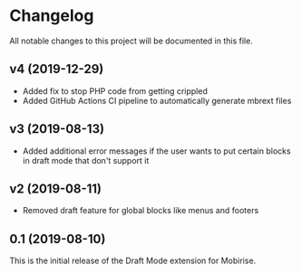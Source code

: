 # Changelog

All notable changes to this project will be documented in this file.

## v4 (2019-12-29)

- Added fix to stop PHP code from getting crippled
- Added GitHub Actions CI pipeline to automatically generate mbrext files

## v3 (2019-08-13)

- Added additional error messages if the user wants to put certain blocks in draft mode that don't support it

## v2 (2019-08-11)

- Removed draft feature for global blocks like menus and footers

## 0.1 (2019-08-10)

This is the initial release of the Draft Mode extension for Mobirise.